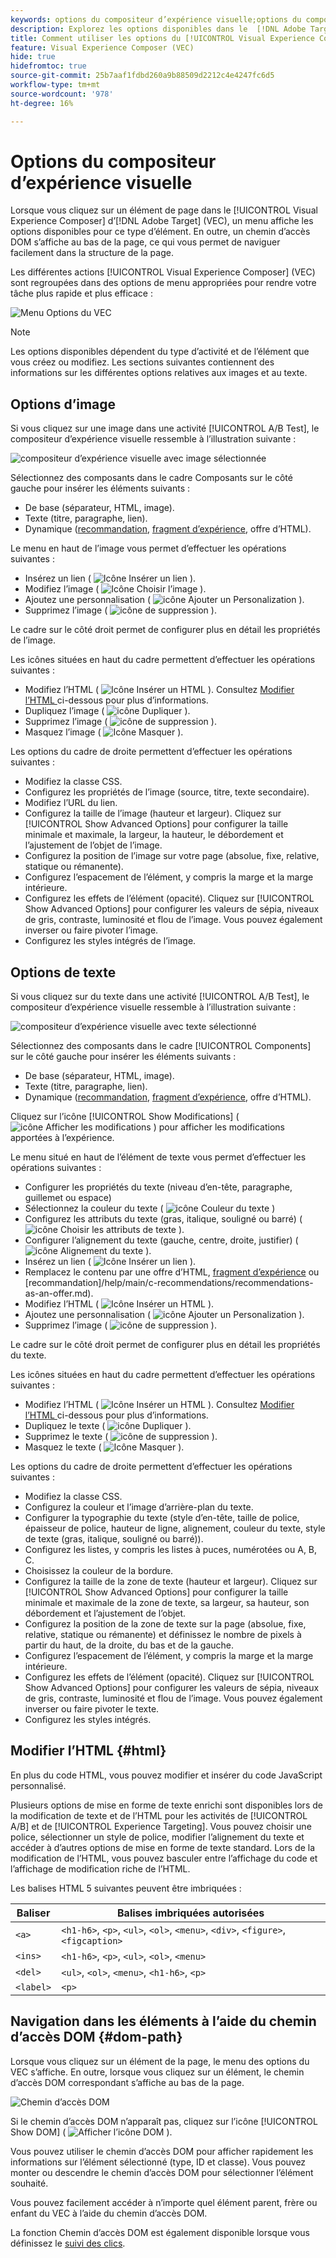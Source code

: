 ```yaml
---
keywords: options du compositeur d’expérience visuelle;options du compositeur d’expérience;options d’expérience;modifier le texte;modifier le html;modifier le texte/html;modifier la couleur d’arrière-plan;insérer un élément;modifier le lien;lien du compositeur d’expérience visuelle;modifier la classe css;modifier la classe css;permuter l’offre;permuter l’image;permuter l’image;supprimer l’élément;supprimer l’élément;masquer l’élément;réorganiser;déplacer l’élément;redimensionner l’élément;redimensionner l’élément;développer la sélection;naviguer vers ce lien;naviguer;lien;annuler;annuler;rétablir;événements personnalisés;composants web;décision d’offre;offer decisioning
description: Explorez les options disponibles dans le  [!DNL Adobe Target] [!UICONTROL Visual Experience Composer] (VEC).
title: Comment utiliser les options du [!UICONTROL Visual Experience Composer] (VEC) ?
feature: Visual Experience Composer (VEC)
hide: true
hidefromtoc: true
source-git-commit: 25b7aaf1fdbd260a9b88509d2212c4e4247fc6d5
workflow-type: tm+mt
source-wordcount: '978'
ht-degree: 16%

---
```


# Options du compositeur d’expérience visuelle

Lorsque vous cliquez sur un élément de page dans le [!UICONTROL Visual Experience Composer] d’[!DNL Adobe Target] (VEC), un menu affiche les options disponibles pour ce type d’élément. En outre, un chemin d’accès DOM s’affiche au bas de la page, ce qui vous permet de naviguer facilement dans la structure de la page.

Les différentes actions [!UICONTROL Visual Experience Composer] (VEC) sont regroupées dans des options de menu appropriées pour rendre votre tâche plus rapide et plus efficace :

![Menu Options du VEC](/help/main/c-experiences/c-visual-experience-composer/assets/vec-options.png)

>[!NOTE]
>
>Les options disponibles dépendent du type d’activité et de l’élément que vous créez ou modifiez. Les sections suivantes contiennent des informations sur les différentes options relatives aux images et au texte.

## Options d’image

Si vous cliquez sur une image dans une activité [!UICONTROL A/B Test], le compositeur d’expérience visuelle ressemble à l’illustration suivante :

![compositeur d’expérience visuelle avec image sélectionnée](/help/main/c-experiences/c-visual-experience-composer/assets/vec-image.png)

Sélectionnez des composants dans le cadre Composants sur le côté gauche pour insérer les éléments suivants :

* De base (séparateur, HTML, image).
* Texte (titre, paragraphe, lien).
* Dynamique ([recommandation](/help/main/c-recommendations/recommendations-as-an-offer.md), [fragment d’expérience](/help/main/c-experiences/c-manage-content/aem-experience-fragments.md), offre d’HTML).

Le menu en haut de l’image vous permet d’effectuer les opérations suivantes :

* Insérez un lien ( ![Icône Insérer un lien](/help/main/assets/icons/Link.svg) ).
* Modifiez l’image ( ![Icône Choisir l’image](/help/main/assets/icons/Images.svg) ).
* Ajoutez une personnalisation ( ![icône Ajouter un Personalization](/help/main/assets/icons/PersonalizationField.svg) ).
* Supprimez l’image ( ![icône de suppression](/help/main/assets/icons/Delete.svg) ).

Le cadre sur le côté droit permet de configurer plus en détail les propriétés de l’image.

Les icônes situées en haut du cadre permettent d’effectuer les opérations suivantes :

* Modifiez l’HTML ( ![Icône Insérer un HTML ](/help/main/assets/icons/Code.svg) ). Consultez [Modifier l’HTML ](#html) ci-dessous pour plus d’informations.
* Dupliquez l’image ( ![icône Dupliquer](/help/main/assets/icons/Code.svg) ).
* Supprimez l’image ( ![icône de suppression](/help/main/assets/icons/Delete.svg) ).
* Masquez l’image ( ![Icône Masquer](/help/main/assets/icons/VisibilityOff.svg) ).

Les options du cadre de droite permettent d’effectuer les opérations suivantes :

* Modifiez la classe CSS.
* Configurez les propriétés de l’image (source, titre, texte secondaire).
* Modifiez l’URL du lien.
* Configurez la taille de l’image (hauteur et largeur). Cliquez sur [!UICONTROL Show Advanced Options] pour configurer la taille minimale et maximale, la largeur, la hauteur, le débordement et l’ajustement de l’objet de l’image.
* Configurez la position de l’image sur votre page (absolue, fixe, relative, statique ou rémanente).
* Configurez l’espacement de l’élément, y compris la marge et la marge intérieure.
* Configurez les effets de l’élément (opacité). Cliquez sur [!UICONTROL Show Advanced Options] pour configurer les valeurs de sépia, niveaux de gris, contraste, luminosité et flou de l’image. Vous pouvez également inverser ou faire pivoter l’image.
* Configurez les styles intégrés de l’image.

## Options de texte

Si vous cliquez sur du texte dans une activité [!UICONTROL A/B Test], le compositeur d’expérience visuelle ressemble à l’illustration suivante :

![compositeur d’expérience visuelle avec texte sélectionné](/help/main/c-experiences/c-visual-experience-composer/assets/vec-text.png)

Sélectionnez des composants dans le cadre [!UICONTROL Components] sur le côté gauche pour insérer les éléments suivants :

* De base (séparateur, HTML, image).
* Texte (titre, paragraphe, lien).
* Dynamique ([recommandation](/help/main/c-recommendations/recommendations-as-an-offer.md), [fragment d’expérience](/help/main/c-experiences/c-manage-content/aem-experience-fragments.md), offre d’HTML).

Cliquez sur l’icône [!UICONTROL Show Modifications] ( ![icône Afficher les modifications](/help/main/assets/icons/History.svg) ) pour afficher les modifications apportées à l’expérience.

Le menu situé en haut de l’élément de texte vous permet d’effectuer les opérations suivantes :

* Configurer les propriétés du texte (niveau d’en-tête, paragraphe, guillemet ou espace)
* Sélectionnez la couleur du texte ( ![icône Couleur du texte](/help/main/assets/icons/TextColor.svg) )
* Configurez les attributs du texte (gras, italique, souligné ou barré) ( ![icône Choisir les attributs de texte](/help/main/assets/icons/Text.svg) ).
* Configurer l’alignement du texte (gauche, centre, droite, justifier) (![icône Alignement du texte](/help/main/assets/icons/TextAlignCenter.svg) ).
* Insérez un lien ( ![Icône Insérer un lien](/help/main/assets/icons/Link.svg) ).
* Remplacez le contenu par une offre d’HTML, [fragment d’expérience](/help/main/c-experiences/c-manage-content/aem-experience-fragments.md) ou [recommandation]/help/main/c-recommendations/recommendations-as-an-offer.md).
* Modifiez l’HTML ( ![Icône Insérer un HTML ](/help/main/assets/icons/Code.svg) ).
* Ajoutez une personnalisation ( ![icône Ajouter un Personalization](/help/main/assets/icons/PersonalizationField.svg) ).
* Supprimez l’image ( ![icône de suppression](/help/main/assets/icons/Delete.svg) ).

Le cadre sur le côté droit permet de configurer plus en détail les propriétés du texte.

Les icônes situées en haut du cadre permettent d’effectuer les opérations suivantes :

* Modifiez l’HTML ( ![Icône Insérer un HTML ](/help/main/assets/icons/Code.svg) ). Consultez [Modifier l’HTML ](#html) ci-dessous pour plus d’informations.
* Dupliquez le texte ( ![icône Dupliquer](/help/main/assets/icons/Code.svg) ).
* Supprimez le texte ( ![icône de suppression](/help/main/assets/icons/Delete.svg) ).
* Masquez le texte ( ![Icône Masquer](/help/main/assets/icons/VisibilityOff.svg) ).

Les options du cadre de droite permettent d’effectuer les opérations suivantes :

* Modifiez la classe CSS.
* Configurez la couleur et l’image d’arrière-plan du texte.
* Configurer la typographie du texte (style d’en-tête, taille de police, épaisseur de police, hauteur de ligne, alignement, couleur du texte, style de texte (gras, italique, souligné ou barré)).
* Configurez les listes, y compris les listes à puces, numérotées ou A, B, C.
* Choisissez la couleur de la bordure.
* Configurez la taille de la zone de texte (hauteur et largeur). Cliquez sur [!UICONTROL Show Advanced Options] pour configurer la taille minimale et maximale de la zone de texte, sa largeur, sa hauteur, son débordement et l’ajustement de l’objet.
* Configurez la position de la zone de texte sur la page (absolue, fixe, relative, statique ou rémanente) et définissez le nombre de pixels à partir du haut, de la droite, du bas et de la gauche.
* Configurez l’espacement de l’élément, y compris la marge et la marge intérieure.
* Configurez les effets de l’élément (opacité). Cliquez sur [!UICONTROL Show Advanced Options] pour configurer les valeurs de sépia, niveaux de gris, contraste, luminosité et flou de l’image. Vous pouvez également inverser ou faire pivoter le texte.
* Configurez les styles intégrés.

## Modifier l’HTML {#html}

En plus du code HTML, vous pouvez modifier et insérer du code JavaScript personnalisé.

Plusieurs options de mise en forme de texte enrichi sont disponibles lors de la modification de texte et de l’HTML pour les activités de [!UICONTROL A/B] et de [!UICONTROL Experience Targeting]. Vous pouvez choisir une police, sélectionner un style de police, modifier l’alignement du texte et accéder à d’autres options de mise en forme de texte standard. Lors de la modification de l’HTML, vous pouvez basculer entre l’affichage du code et l’affichage de modification riche de l’HTML.

Les balises HTML 5 suivantes peuvent être imbriquées :

| Baliser | Balises imbriquées autorisées |
| --- | --- |
| `<a>` | `<h1-h6>`, `<p>`, `<ul>`, `<ol>`, `<menu>`, `<div>`, `<figure>`, `<figcaption>` |
| `<ins>` | `<h1-h6>`, `<p>`, `<ul>`, `<ol>`, `<menu>` |
| `<del>` | `<ul>`, `<ol>`, `<menu>`, `<h1-h6>`, `<p>` |
| `<label>` | `<p>` |

## Navigation dans les éléments à l’aide du chemin d’accès DOM {#dom-path}

Lorsque vous cliquez sur un élément de la page, le menu des options du VEC s’affiche. En outre, lorsque vous cliquez sur un élément, le chemin d’accès DOM correspondant s’affiche au bas de la page.

![Chemin d’accès DOM](/help/main/c-experiences/c-visual-experience-composer/assets/dom-path-refresh.png)

Si le chemin d’accès DOM n’apparaît pas, cliquez sur l’icône [!UICONTROL Show DOM] ( ![Afficher l’icône DOM](/help/main/assets/icons/LayersBringToFront.svg) ).

Vous pouvez utiliser le chemin d’accès DOM pour afficher rapidement les informations sur l’élément sélectionné (type, ID et classe). Vous pouvez monter ou descendre le chemin d’accès DOM pour sélectionner l’élément souhaité.

<!--When you hover over the DOM path, a blue box highlights the corresponding element in the VEC. When you click the element, an orange box highlights the element and the VEC options menu displays, as explained above.-->

Vous pouvez facilement accéder à n’importe quel élément parent, frère ou enfant du VEC à l’aide du chemin d’accès DOM.

La fonction Chemin d’accès DOM est également disponible lorsque vous définissez le [suivi des clics](/help/main/c-activities/r-success-metrics/click-tracking.md).

<!--## [!UICONTROL Edit]

The following options are available:

### [!UICONTROL Text/HTML] {#edit-text-html}

Change the HTML code for the element, such as the text for a text area, button, or link.

In addition to HTML code, you can edit and inject custom JavaScript.

Several rich text formatting options are available when editing text and HTML for [!UICONTROL A/B] and [!UICONTROL Experience Targeting] activities. You can choose a font, select a font style, change text alignment, and other standard text formatting options. When modifying HTML, you can toggle between the code view and rich-editing view of the HTML.

The following HTML5 tags can be nested:

|Tag|Allowed Nested Tags|
| --- | --- |
|`<a>`|`<h1-h6>`, `<p>`, `<ul>`, `<ol>`, `<menu>`, `<div>`, `<figure>`, `<figcaption>`|
|`<ins>`|`<h1-h6>`, `<p>`, `<ul>`, `<ol>`, `<menu>`|
|`<del>`|`<ul>`, `<ol>`, `<menu>`, `<h1-h6>`, `<p>`|
|`<label>`|`<p>`|

### [!UICONTROL Background Color]

Use the color picker to select or configure a background color. You can select a color swatch, and adjust it using RGB values or color hex codes. The red x in the color picker makes the background transparent.

**Note:** This option is not available for an element where a background image is set. 

### [!UICONTROL Styles] {#styles}

Use the [!UICONTROL Styles] panel to view or edit the value of existing styles for the selected element. You can also add additional styling.

To access the [!UICONTROL Styles] panel, click a page element from within the VEC, then click **[!UICONTROL Edit]** > **[!UICONTROL Styles]**.

The [!UICONTROL Styles] panel displays on the right side of the VEC. The panel contains a list of styles that lets you edit or add to the selected element. A real-time CSS Editor lets you view changes and add styles if you are comfortable using Cascading Style Sheets (CSS) or if you receive code from your developer.

![Styles panel](/help/main/c-experiences/c-visual-experience-composer/assets/styles-panel-new.png)

As you apply different styles, you can always revert your changes by clicking the [!UICONTROL Revert] icon that displays at the top-right corner of the [!UICONTROL Styles] panel after you change any section. Clicking the [!UICONTROL Revert] icon reverts all changes on the current section's panel.

Expand each section to edit or add styles, as explained below. To save your changes, click the [!UICONTROL Back] icon at the top of the panel to return to the panel's main display, then click **[!UICONTROL Save]**. 

Blue dots on the main panel and next to each option on the various section panels indicate that you have changed the corresponding styles. This visual indicator makes it easy for you to review your changes before clicking [!UICONTROL Save].

>[!NOTE]
>
>Quick actions for layout changes, background color, resizing, and move are also available as separate actions in the VEC menu. These options can be used as separate actions or you can use the Styles menu, as explained here.

* **[!UICONTROL Background]**

  Change the background color and image.

  * Color (specify the color code or use the color picker)
  * Image (select an image from the image picker)
  * Image source (specify an external URL)
  * Attachment
    * Click the top drop-down list to select scroll, fixed, or local
    * Click the bottom drop-down list to select repeat, repeat-x, repeat-y, no-repeat, space, or round
  * Clip
    * Click the top drop-down list to select border-box, padding-box, content-box, or text
    * Click the bottom drop-down list to select auto audio or audio

* **[!UICONTROL Typography]**

  Change the typography of an element. Typography edits are quick and easy. 

  Although the rich text editor (Edit Text/HTML) is available for fine tuning, quick actions to change the entire element is available via this option. If you want to apply typography changes to only a part of the text (not to the full text), use the [rich text editor](/help/main/c-experiences/c-visual-experience-composer/c-vec-code-editor/vec-code-editor.md). 

  You can edit the following typography styles:

  * [!UICONTROL Font size]
  * [!UICONTROL Font weight]
  * [!UICONTROL Font style]
  * [!UICONTROL Color] (specify the color code or use the color picker)
  * [!UICONTROL Word spacing]
  * [!UICONTROL Line height]
  * [!UICONTROL Text alignment]

* **[!UICONTROL Margin]**

  Change the margin for the selected element. You can change the left, right, bottom, and top margins.

  Click the drop-down icon for each margin to choose from the following options:

  * [!UICONTROL Auto] 
  * [!UICONTROL Value] (drag the slider to set the margin or specify the number of pixels for each margin)

  Margin supports positive and negative values.

  Target also supports other size units, such as rem, pc, em. For more information about these units, see [Web Style Sheets CSS Tips and Tricks](https://www.w3.org/Style/Examples/007/units.en.html).

* **[!UICONTROL Padding]**

  Change the padding for the selected element. You can change the left, right, bottom, and top padding.

  Drag the slider to set the padding or specify the number of pixels for padding.

  Padding supports width scales from 0 onwards.

  Target also supports [other size units](https://www.w3.org/Style/Examples/007/units.en.html), such as rem, pc, em.

* **[!UICONTROL Border]**

  Click the border icons at the top of the panel to change the selected element's border.

  You can edit the following styles for each border (top, right, bottom, and left):

  * [!UICONTROL Border style] (none, hidden, dotted, dashed, solid, or double)
  * [!UICONTROL Border color] (specify the color code or use the color picker)
  * [!UICONTROL Border width] (drag the slider to select a border width or specify the width in pixels)

  Border supports width scales from 0 onwards.

  Target also supports [other size units](https://www.w3.org/Style/Examples/007/units.en.html), such as rem, pc, em.

* **[!UICONTROL Position]**

  Move the selected element from its current position. You can change the element's top, bottom, left, right, and [Z-index](https://www.w3schools.com/cssref/pr_pos_z-index.asp) position.

  Click the [!UICONTROL Static] drop-down list to choose from the following position options:

  * [!UICONTROL Static]
  * [!UICONTROL Relative]
  * [!UICONTROL Absolute]
  * [!UICONTROL Sticky]
  * [!UICONTROL Fixed]

  Click the drop-down icon for each position to choose from the following options:

  * [!UICONTROL Auto] 
  * [!UICONTROL Value] (drag the slider to position the element or specify the number of pixels you want to move the element)

  Position supports positive and negative values.

  Target also supports [other size units](https://www.w3.org/Style/Examples/007/units.en.html), such as rem, pc, em.

* **[!UICONTROL Size]**

  Change the selected element's width and height.

  Click the drop-down icon next to [!UICONTROL Width] and [!UICONTROL Height] to choose from the following options:

  * [!UICONTROL Auto] 
  * [!UICONTROL Value] (drag the slider to size the element or specify the number of pixels for each dimension)

* **[!UICONTROL Filter]**

  Drag the slider for each filter option or specify the desired percentage:

  * [!UICONTROL Sepia]
  * [!UICONTROL Contrast]
  * [!UICONTROL Brightness]
  * [!UICONTROL GrayScale]
  * [!UICONTROL Blur]
  * [!UICONTROL Opacity]
  * [!UICONTROL Invert]
  *[!UICONTROL  Hue-rotate]
  * [!UICONTROL Saturate]

* **[!UICONTROL CSS Editor]**

  The real-time CSS Editor lets you view changes and add styles if you are comfortable using Cascading Style Sheets (CSS) or if you receive code from your developer.

  The CSS Editor displays any changes that you make in the Styles panel. As shown in the illustration below, the font size, top border, and image size have been changed:

  ![CSS editor with changes](/help/main/c-experiences/c-visual-experience-composer/assets/css-changes.png)

  Notice the blue dots next to the [!UICONTROL Typography], [!UICONTROL Border], and [!UICONTROL Size] options in the preceding illustration. These dots indicate that you have changed these sections. If you open these section panels, blue dots display next to the specific options that you changed.

  You can type your own code if your desired style is not available by default in the [!UICONTROL Styles].

  The CSS Editor shows details for the current session only. If you save changes and then reopen the editor, details about your previous change do not display in the editor, even if you select the same element again.

  >[!IMPORTANT]
  >
  >You can apply a background image using the CSS Editor, but it might cause flicker. Test your changes before deployment.

### [!UICONTROL CSS Class]

Specify the predefined CSS class used for the element. If more than one element is selected, separate multiple CSS classes with a space.

Available for [!UICONTROL A/B], [!UICONTROL Automated Personalization], and [!UICONTROL Multivariate Test] activities.

### [!UICONTROL Link]

Change the URL in the link.

Use Edit Link to update the selector to point to the same image element. However, linking to a different image element is not supported. To link to a different image element, delete the original action from the code editor and use the [!UICONTROL Visual Experience Composer] to apply the action on the other image element.

## [!UICONTROL Insert Before]

The following options are available:

### [!UICONTROL Offer Decision]

Add an [offer created in [!DNL Adobe Journey Optimizer]](https://experienceleague.adobe.com/docs/journey-optimizer/using/offer-decisioniong/get-started/starting-offer-decisioning.html){target=_blank} to present the best offer and experience to your customers using offer decisioning.

**Note:** This option is available when editing or creating [manual [!UICONTROL A/B Test]](/help/main/c-activities/t-test-ab/test-ab.md#types) or [[!UICONTROL Experience Targeting]](/help/main/c-activities/t-experience-target/experience-target.md) (XT) activities only. This option is not available for other activity types.

For more information, see [Use offer decisions](/help/main/c-integrating-target-with-mac/ajo/offer-decision.md).

### [!UICONTROL Image], [!UICONTROL HTML], and [!UICONTROL Text]

Add any kind of element to your page in addition to modifying existing content. Add text, code, lists, and more to create entirely different experiences to test.

Select an element on the page, then click [!UICONTROL Insert Before] and choose whether you want to insert an image, HTML, or text. The inserted element appears before the selected element.

The behavior of the inserted element depends on the structure of your page, your CSS, and other page configuration options. Valid HTML is required to make your page appear correctly. Always test your page after inserting an item to make sure it appears as expected.

[!UICONTROL Recommendations] supports [!UICONTROL Insert Before] the contents of DIV, SECTION, and ARTICLE tags.

**Note:** Inserting an image requires that [!DNL Adobe Scene7 Publishing System] is enabled so you have access to the image library.

### Recommendation

Include recommendations inside A/B Test (including Auto-Allocate and Auto-Target) and Experience Targeting (XT) activities. For more information, see [Recommendations as an offer](/help/main/c-recommendations/recommendations-as-an-offer.md).

### [!UICONTROL Experience Fragment]

Insert experience fragments created in [!DNL Adobe Experience Manager] (AEM) in [!DNL Target] activities to aid optimization or personalization. For more information, see [AEM Experience Fragments](/help/main/c-experiences/c-manage-content/aem-experience-fragments.md).

## [!UICONTROL Insert After]

The following options are available:

### [!UICONTROL Offer Decision]

Add an [offer created in [!DNL Adobe Journey Optimizer]](https://experienceleague.adobe.com/docs/journey-optimizer/using/offer-decisioniong/get-started/starting-offer-decisioning.html){target=_blank} to present the best offer and experience to your customers using offer decisioning.

**Note:** This option is available when editing or creating [manual [!UICONTROL A/B Test]](/help/main/c-activities/t-test-ab/test-ab.md#types) or [[!UICONTROL Experience Targeting]](/help/main/c-activities/t-experience-target/experience-target.md) (XT) activities only. This option is not available for other activity types.

For more information, see [Use offer decisions](/help/main/c-integrating-target-with-mac/ajo/offer-decision.md).

### [!UICONTROL Image], [!UICONTROL HTML], and [!UICONTROL Text]

Add any kind of element to your page in addition to modifying existing content. Add text, code, lists, and more to create entirely different experiences to test.

Select an element on the page, then click [!UICONTROL Insert After] and choose whether you want to insert an image, HTML, or text. The inserted element appears after the selected element.

The behavior of the inserted element depends on the structure of your page, your CSS, and other page configuration options. Valid HTML is required to make your page appear correctly. Always test your page after inserting an item to make sure it appears as expected.

[!UICONTROL Recommendations] supports [!UICONTROL Insert After] the contents of DIV, SECTION, and ARTICLE tags.

**Note:** Inserting an image requires that [!DNL Adobe Scene7 Publishing System] is enabled so you have access to the image library.

### Recommendation

Include recommendations inside A/B Test (including Auto-Allocate and Auto-Target) and Experience Targeting (XT) activities. For more information, see [Recommendations as an offer](/help/main/c-recommendations/recommendations-as-an-offer.md).

### [!UICONTROL Experience Fragment]

Insert experience fragments created in [!DNL Adobe Experience Manager] (AEM) in [!DNL Target] activities to aid optimization or personalization. For more information, see [AEM Experience Fragments](/help/main/c-experiences/c-manage-content/aem-experience-fragments.md).

## [!UICONTROL Replace Content]

The following options are available:

### [!UICONTROL Offer Decision]

Add an [offer created in [!DNL Adobe Journey Optimizer]](https://experienceleague.adobe.com/docs/journey-optimizer/using/offer-decisioniong/get-started/starting-offer-decisioning.html){target=_blank} to present the best offer and experience to your customers using offer decisioning.

**Note:** This option is available when editing or creating [manual [!UICONTROL A/B Test]](/help/main/c-activities/t-test-ab/test-ab.md#types) or [[!UICONTROL Experience Targeting]](/help/main/c-activities/t-experience-target/experience-target.md) (XT) activities only. This option is not available for other activity types.

For more information, see [Use offer decisions](/help/main/c-integrating-target-with-mac/ajo/offer-decision.md).

### [!UICONTROL Image]

Select a different image from the Content Library. The images available for swapping include the images uploaded to the Experience Cloud assets folder or uploaded in the Content Library in Target.

During initial activity creation, the URL displayed is not the URL used for delivery. Upon activity synching, that URL is updated to a production Scene7 URL.

For example, the initial URL might look like the following example:

`https://test.marketing.adobe.com/content/dam/mac/scholasticinc/Aug_MBM.jpeg?ch_ck=1470774943867`

After activity syncing, the delivery URL might look like the following example:

`http://s7d2.scene7.com/is/image/TargetTest/Aug_MBM?tm=1470768352933&fit=constrain&hei=173&wid=300`

Recommendations supports Replace With in DIV, SECTION, and ARTICLE tags.

**Note:** Swapping images requires an Adobe Scene7 Publishing System Account.

### [!UICONTROL HTML Offer]

Select a different offer from the [!UICONTROL Content Library].

**Note:** HTML Offers are stored on [!DNL Target] servers.

An HTML offer can be up to 256 KB.

### Recommendation

Include recommendations inside A/B Test (including Auto-Allocate and Auto-Target) and Experience Targeting (XT) activities. For more information, see [Recommendations as an offer](/help/main/c-recommendations/recommendations-as-an-offer.md).

### [!UICONTROL Experience Fragment]

Insert experience fragments created in [!DNL Adobe Experience Manager] (AEM) in [!DNL Target] activities to aid optimization or personalization. For more information, see [AEM Experience Fragments](/help/main/c-experiences/c-manage-content/aem-experience-fragments.md).

## [!UICONTROL Layout]

The following options are available:

### [!UICONTROL Rearrange]

Drag the element to another location inside the same parent element or DIV. Other elements shift location to make space for the rearranged element.

**Note**: Click-tracking does not work on rearranged items.

Currently, certain VEC actions, such as [!UICONTROL Rearrange] and [!UICONTROL Move], assume that the sibling elements of the source and destination parent elements are completely loaded. If lazy loading occurs under the parent DOM elements (source or destination), these VEC actions can cause inconsistent behavior. We are working on a more reliable approach to make VEC actions work in lazy-loaded DOM elements. As a temporary workaround, you can use [!UICONTROL Custom Code] in these scenarios to render your experiences.

### [!UICONTROL Resize]

Resize an element on your page. When you select [!UICONTROL Resize], a handle appears in the bottom-right corner of the element that lets you drag that corner to resize. Hold the Shift key to retain the same aspect ratio.

**Note:** Inline elements cannot be resized.

### [!UICONTROL Move] {#move}

Move elements on your page. Unlike the [!UICONTROL Rearrange] option, [!UICONTROL Move] does not shift other elements to make room for the element being moved. Use the arrow keys to fine tune the move. (Planned enhancement: support to ensure moved elements are not hidden behind other elements.)

In certain situations, such as when a CSS restriction requires an element to remain inside its parent element, you cannot move the element outside its parent. An element cannot be moved outside of a container that has following CSS property: `overflow: hidden`.

See [!UICONTROL Rearrange] above for more information about inconsistent behavior with the [!UICONTROL Move] and [!UICONTROL Rearrange] actions due to lazy loading of DOM elements.

### [!UICONTROL Hide]

Hide the element. The white space remains, but the content is removed.

### [!UICONTROL Remove]

Remove the element. The white space behind the image is removed and the space where the element was is collapsed.

**Note:** Items within a "classic" mbox (an mbox created within a Target Classic campaign) cannot be removed using this option.

## [!UICONTROL Expand Section]

Select the parent element in addition to the originally selected element. When you select any parent element, all children of that element are automatically selected. You can expand the selection multiple times.

## [!UICONTROL Navigate to Link]

Open the destination of the link.

## [!UICONTROL Undo]/[!UICONTROL Redo]

Undo changes you make to your activities during an editing session. You can also redo changes that have been previously undone.

## Considerations {#considerations}

* If an offer contains HTML content, see "How at.js renders offers with HTML content" in [How at.js works](https://experienceleague.adobe.com/docs/target-dev/developer/client-side/at-js-implementation/at-js/how-atjs-works.html){target=_blank} for more information.

## Custom element support {#custom}

The VEC supports [Web Components](https://developer.mozilla.org/en-US/docs/Web/Web_Components) to let you create and test personalized experiences and offers on custom elements and on elements inside custom elements. This functionality is available in the VEC for all [!DNL Target] activity types.

>[!NOTE]
>
>VEC support for custom elements is supported in [at.js version](https://experienceleague.adobe.com/docs/target-dev/developer/client-side/at-js-implementation/target-atjs-versions.html){target=_blank} 2.7.0 (or later){target=_blank}. Ensure that your website has the required version deployed. If you are using the [Visual Experience Composer helper extension](/help/main/c-experiences/c-visual-experience-composer/r-troubleshoot-composer/vec-helper-browser-extension.md), it must also have the required version of at.js deployed. The VEC options described above are not visible and available for use with non-supported versions of at.js.
>
>VEC support for custom elements is currently not supported with the [Adobe Experience Platform Web SDK](https://experienceleague.adobe.com/docs/target-dev/developer/client-side/aep-web-sdk.html){target=_blank}.

Most VEC actions are supported on custom events and inside custom events, with the following exceptions: 

The following actions are not available on custom elements:

* [!UICONTROL Edit]
  * [!UICONTROL Text/HTML]
  * [!UICONTROL Link]
  * [!UICONTROL Edit Source]

* [!UICONTROL Replace Content]

The following action is not available inside custom elements:

* [!UICONTROL Layout]
  * [!UICONTROL Rearrange]-->
